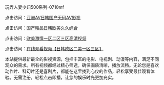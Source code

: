 玩弄人妻少妇500系列-0710mf

点击访问：<a href="https://heiliaowt0d7p.pages.dev">亚洲AV日韩国产无码AV影视</a>

点击访问：<a href="https://heiliaoga6s9v.pages.dev">国产精品日韩欧美久久综合</a>

点击访问：<a href="https://heiliaoow5kzm.pages.dev">欧美激情一区二区三区高清视频</a>

点击访问：<a href="https://heiliao2dmwwy.pages.dev">在线观看视频【日韩欧区二美一区三区】</a>

本站提供最新最全的影视资源，包括丰富的电影、电视剧、动漫等内容，满足不同观众的需求。所有视频都经过精心筛选，确保画质清晰，播放流畅。无论您是喜欢动作片、科幻片还是喜剧片，都能在这里找到心仪的作品，轻松享受最佳观看体验。无需注册，轻松点击即播，让您的娱乐时光更加充实。

<span style="display:none;">[Canonical link](https://github.com/cgv20250710/cgv19)</span>
